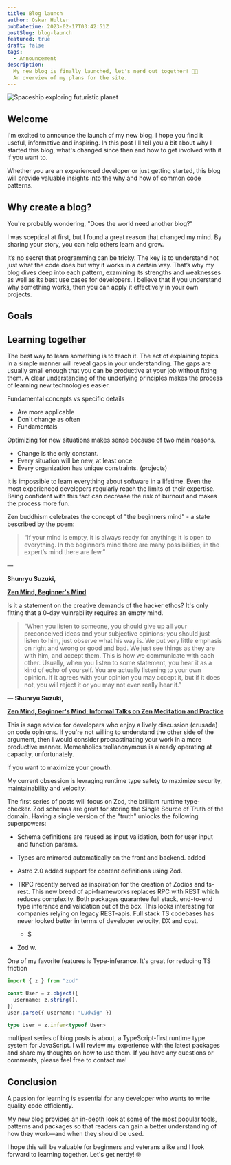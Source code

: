 ```yaml
---
title: Blog launch
author: Oskar Hulter
pubDatetime: 2023-02-17T03:42:51Z
postSlug: blog-launch
featured: true
draft: false
tags:
  - Announcement
description:
  My new blog is finally launched, let's nerd out together! 👨‍💻 
  An overview of my plans for the site. 
---
```


![Spaceship exploring futuristic planet](https://res.cloudinary.com/dduqjmlr5/image/upload/v1677006718/spaceship-exploring-futuristic-city_topwip.png)

## Welcome

I'm excited to announce the launch of my new blog. I hope you find it useful, informative and inspiring. In this post I'll tell you a bit about why I started this blog, what's changed since then and how to get involved with it if you want to.

Whether you are an experienced developer or just getting started,
this blog will provide valuable insights into the why and how of common code
patterns.

## Why create a blog?

You're probably wondering, "Does the world need another blog?"

I was sceptical at first, but I found a great reason that changed my mind.
By sharing your story, you can help others learn and grow.

It’s no secret that programming can be tricky. The key is to understand not just what the code does but why it works in a certain way. That’s why my blog dives deep into each pattern, examining its strengths and weaknesses as well as its best use cases for developers. I believe that if you understand why something works, then you can apply it effectively in your own projects.

## Goals

## Learning together

The best way to learn something is to teach it. The act of explaining
topics in a simple manner will reveal gaps in your understanding. The gaps are
usually small enough that you can be productive at your job without fixing them.
A clear understanding of the underlying principles makes the process of learning
new technologies easier.

Fundamental concepts vs specific details

- Are more applicable
- Don't change as often
- Fundamentals

Optimizing for new situations makes sense because of two main reasons.

- Change is the only constant.
- Every situation will be new, at least once.
- Every organization has unique constraints. (projects)

It is impossible to learn everything about software in a lifetime. Even the most experienced
developers regularly reach the limits of their expertise. Being confident with
this fact can decrease the risk of burnout and makes the process more fun.

Zen buddhism celebrates the concept of "the beginners mind" - a state bescribed
by the poem:
> “If your mind is empty, it is always ready for anything; it is open to everything. In the beginner’s mind there are many possibilities; in the expert’s mind there are few.”

―

**Shunryu Suzuki,**

**[Zen Mind, Beginner's Mind](https://www.goodreads.com/work/quotes/231282)**

Is it a statement on the creative demands of the hacker ethos? It's only fitting
that a 0-day vulnrability requires an empty mind.

> “When you listen to someone, you should give up all your preconceived ideas and
> your subjective opinions; you should just listen to him, just observe what his
> way is. We put very little emphasis on right and wrong or good and bad. We just
> see things as they are with him, and accept them. This is how we communicate
> with each other. Usually, when you listen to some statement, you hear it as a
> kind of echo of yourself. You are actually listening to your own opinion. If it
> agrees with your opinion you may accept it, but if it does not, you will reject
> it or you may not even really hear it.”

―
**Shunryu Suzuki,**

**[Zen Mind, Beginner's Mind: Informal Talks on Zen Meditation and Practice](https://www.goodreads.com/work/quotes/231282)**

This is sage advice for developers who enjoy a lively discussion (crusade) on code opinions.
If you're not willing to understand the other side of the argument, then I would
consider procrastinating your work in a more productive manner. Memeaholics
trollanonymous is already operating at capacity, unfortunately.

if you want to maximize your growth.

 My current obsession is levraging runtime type safety to maximize security, maintainability and velocity.

The first series of posts will focus on Zod, the brilliant runtime type-checker.
Zod schemas are great for storing the Single Source of Truth of the domain.
Having a single version of the "truth" unlocks the following superpowers:

- Schema definitions are reused as input validation, both for user input and
  function params.

- Types are mirrored automatically on the front and backend.
 added

- Astro 2.0 added support for content definitions using Zod.

- TRPC recently served as inspiration for the creation of Zodios and ts-rest.
  This new breed of api-frameworks replaces RPC with REST which reduces
  complexity. Both packages guarantee full stack, end-to-end type inferance and
  validation out of the box.
  This looks interesting for companies relying on legacy REST-apis.
  Full stack TS codebases has never looked better in terms of developer
  velocity, DX and cost.
  
  - S

- Zod w.

One of my favorite features is Type-inferance. It's great for reducing TS
friction

```ts
import { z } from "zod"

const User = z.object({
  username: z.string(),
})
User.parse({ username: "Ludwig" })

type User = z.infer<typeof User>
```

multipart series of blog posts is
about, a TypeScript-first runtime type system for JavaScript. I will review my
experience with the latest packages and share my thoughts on how to use them.
If you have any questions or comments, please feel free to contact me!

## Conclusion

A passion for learning is essential for any developer who wants to write quality
code efficiently.

My new blog provides an in-depth look at some of the most
popular tools, patterns and packages so that readers can gain a better
understanding of how they work—and when they should be used.

I hope this will be valuable for beginners and veterans alike and I look forward
to learning together. Let's get nerdy! 🤓
